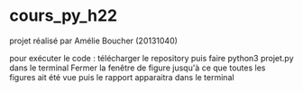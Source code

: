 # cours_py_h22
projet réalisé par Amélie Boucher (20131040)

pour exécuter le code : télécharger le repository puis faire python3 projet.py dans le terminal
Fermer la fenêtre de figure jusqu'à ce que toutes les figures ait été vue puis le rapport apparaitra dans le terminal
